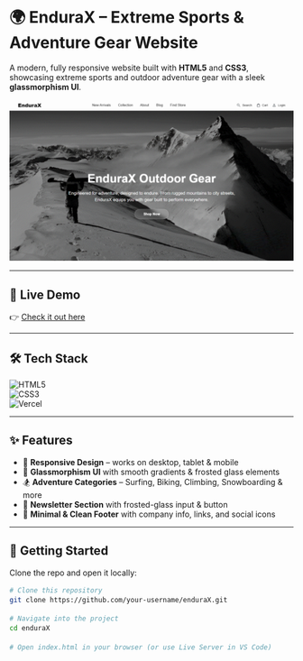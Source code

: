 # 🌍 EnduraX – Extreme Sports & Adventure Gear Website  

A modern, fully responsive website built with **HTML5** and **CSS3**, showcasing extreme sports and outdoor adventure gear with a sleek **glassmorphism UI**.  

![Banner](EnduraX/Hero_preview.png)  

---

## 🔗 Live Demo  
👉 [Check it out here](https://endura-x-tmqz-git-main-aryans-projects-2459726a.vercel.app/)  

---

## 🛠️ Tech Stack  
![HTML5](https://img.shields.io/badge/HTML5-E34F26?style=for-the-badge&logo=html5&logoColor=white)  
![CSS3](https://img.shields.io/badge/CSS3-1572B6?style=for-the-badge&logo=css3&logoColor=white)  
![Vercel](https://img.shields.io/badge/Deployed%20on-Vercel-black?style=for-the-badge&logo=vercel&logoColor=white)  

---

## ✨ Features  
- 📱 **Responsive Design** – works on desktop, tablet & mobile  
- 🎨 **Glassmorphism UI** with smooth gradients & frosted glass elements  
- 🏂 **Adventure Categories** – Surfing, Biking, Climbing, Snowboarding & more  
- 📰 **Newsletter Section** with frosted-glass input & button  
- 📌 **Minimal & Clean Footer** with company info, links, and social icons  

---

## 🚀 Getting Started  

Clone the repo and open it locally:  

```bash
# Clone this repository
git clone https://github.com/your-username/enduraX.git

# Navigate into the project
cd enduraX

# Open index.html in your browser (or use Live Server in VS Code)

